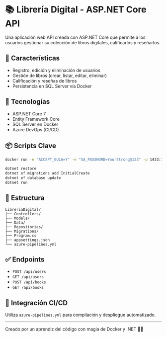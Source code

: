 # 📚 Librería Digital - ASP.NET Core API

Una aplicación web API creada con ASP.NET Core que permite a los usuarios gestionar su colección de libros digitales, calificarlos y reseñarlos.

## 🚀 Características
- Registro, edición y eliminación de usuarios
- Gestión de libros (crear, listar, editar, eliminar)
- Calificación y reseñas de libros
- Persistencia en SQL Server vía Docker

## 🔧 Tecnologías
- ASP.NET Core 7
- Entity Framework Core
- SQL Server en Docker
- Azure DevOps (CI/CD)

## 📦 Scripts Clave
```bash
docker run -e "ACCEPT_EULA=Y" -e "SA_PASSWORD=YourStrong@123" -p 1433:1433 --name sqlserver -d mcr.microsoft.com/mssql/server:2022-latest

dotnet restore
dotnet ef migrations add InitialCreate
dotnet ef database update
dotnet run
```

## 📂 Estructura
```
LibreriaDigital/
├── Controllers/
├── Models/
├── Data/
├── Repositories/
├── Migrations/
├── Program.cs
├── appsettings.json
└── azure-pipelines.yml
```

## ✅ Endpoints
- `POST /api/users`
- `GET /api/users`
- `POST /api/books`
- `GET /api/books`

## 🔗 Integración CI/CD
Utiliza `azure-pipelines.yml` para compilación y despliegue automatizado.

---
Creado por un aprendiz del código con magia de Docker y .NET 🧙‍♂️
